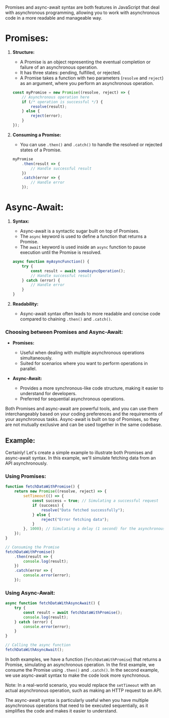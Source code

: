 Promises and async-await syntax are both features in JavaScript that deal with asynchronous programming, allowing you to work with asynchronous code in a more readable and manageable way.

# Promises:

1. **Structure:**
   - A Promise is an object representing the eventual completion or failure of an asynchronous operation.
   - It has three states: pending, fulfilled, or rejected.
   - A Promise takes a function with two parameters (`resolve` and `reject`) as an argument, where you perform an asynchronous operation.

    ```javascript
    const myPromise = new Promise((resolve, reject) => {
        // Asynchronous operation here
        if (/* operation is successful */) {
            resolve(result);
        } else {
            reject(error);
        }
    });
    ```

2. **Consuming a Promise:**
   - You can use `.then()` and `.catch()` to handle the resolved or rejected states of a Promise.

    ```javascript
    myPromise
        .then(result => {
            // Handle successful result
        })
        .catch(error => {
            // Handle error
        });
    ```

# Async-Await:

1. **Syntax:**
   - Async-await is a syntactic sugar built on top of Promises.
   - The `async` keyword is used to define a function that returns a Promise.
   - The `await` keyword is used inside an `async` function to pause execution until the Promise is resolved.

    ```javascript
    async function myAsyncFunction() {
        try {
            const result = await someAsyncOperation();
            // Handle successful result
        } catch (error) {
            // Handle error
        }
    }
    ```

2. **Readability:**
   - Async-await syntax often leads to more readable and concise code compared to chaining `.then()` and `.catch()`.

### Choosing between Promises and Async-Await:

- **Promises:**
  - Useful when dealing with multiple asynchronous operations simultaneously.
  - Suited for scenarios where you want to perform operations in parallel.

- **Async-Await:**
  - Provides a more synchronous-like code structure, making it easier to understand for developers.
  - Preferred for sequential asynchronous operations.

Both Promises and async-await are powerful tools, and you can use them interchangeably based on your coding preferences and the requirements of your asynchronous tasks. Async-await is built on top of Promises, so they are not mutually exclusive and can be used together in the same codebase.


## Example:
Certainly! Let's create a simple example to illustrate both Promises and async-await syntax. In this example, we'll simulate fetching data from an API asynchronously.

### Using Promises:

```javascript
function fetchDataWithPromise() {
    return new Promise((resolve, reject) => {
        setTimeout(() => {
            const success = true; // Simulating a successful request
            if (success) {
                resolve("Data fetched successfully");
            } else {
                reject("Error fetching data");
            }
        }, 1000); // Simulating a delay (1 second) for the asynchronous operation
    });
}

// Consuming the Promise
fetchDataWithPromise()
    .then(result => {
        console.log(result);
    })
    .catch(error => {
        console.error(error);
    });
```

### Using Async-Await:

```javascript
async function fetchDataWithAsyncAwait() {
    try {
        const result = await fetchDataWithPromise();
        console.log(result);
    } catch (error) {
        console.error(error);
    }
}

// Calling the async function
fetchDataWithAsyncAwait();
```

In both examples, we have a function (`fetchDataWithPromise`) that returns a Promise, simulating an asynchronous operation. In the first example, we consume the Promise using `.then()` and `.catch()`. In the second example, we use async-await syntax to make the code look more synchronous.

Note: In a real-world scenario, you would replace the `setTimeout` with an actual asynchronous operation, such as making an HTTP request to an API.

The async-await syntax is particularly useful when you have multiple asynchronous operations that need to be executed sequentially, as it simplifies the code and makes it easier to understand.



